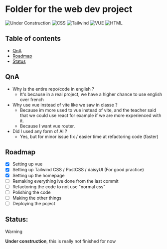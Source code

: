 # Folder for the web dev project

![Under Construction](https://img.shields.io/badge/Under%20Construction-red?style=flat)
![CSS](https://img.shields.io/badge/CSS-1572B6?logo=css3&logoColor=fff)
![Tailwind](https://img.shields.io/badge/Tailwind-38B2AC?logo=tailwind-css&logoColor=fff)
![VUE](https://img.shields.io/badge/Vue%20JS-35495E?logo=vuedotjs&logoColor=ggg)
![HTML](https://img.shields.io/badge/HTML-%23E34F26.svg?logo=html5&logoColor=white)

## Table of contents
- [QnA](#QnA)
- [Roadmap](#Roadmap)
- [Status](#Status)

## QnA
- Why is the entire repo/code in english ?
    - It's because in a real project, we have a higher chance to use english over french
- Why use vue instead of vite like we saw in classe ?
    - Because im more used to vue instead of vite, and the teacher said that we could use react for example if we are more experienced with it.
    - Because I want vue router.
- Did I used any form of AI ?
    - Yes, but for minor issue fix / easier time at refactoring code (faster)

## Roadmap
- [x] Setting up vue
- [x] Setting up Tailwind CSS / PostCSS / daisyUI (For good practice)
- [x] Setting up the homepage
- [ ] Remaking everything ive done from the last commit
- [ ] Refactoring the code to not use "normal css"
- [ ] Polishing the code
- [ ] Making the other things
- [ ] Deploying the poject

## **Status:**
> [!Warning]
> **Under construction**, this is really not finished for now
